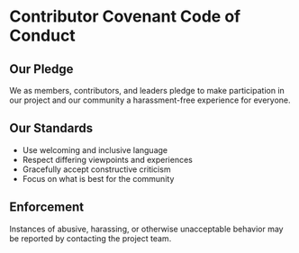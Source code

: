 # Contributor Covenant Code of Conduct

## Our Pledge
We as members, contributors, and leaders pledge to make participation in our project and our community a harassment-free experience for everyone.

## Our Standards
- Use welcoming and inclusive language
- Respect differing viewpoints and experiences
- Gracefully accept constructive criticism
- Focus on what is best for the community

## Enforcement
Instances of abusive, harassing, or otherwise unacceptable behavior may be reported by contacting the project team.
